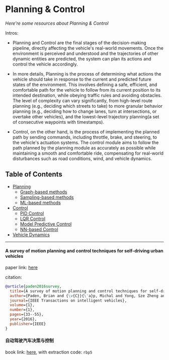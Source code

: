 # Planning & Control
*Here're some resources about Planning & Control*

Intros:
* Planning and Control are the final stages of the decision-making pipeline, directly affecting the vehicle's real-world movements. Once the environment is perceived and understood and the trajectories of other dynamic entities are predicted, the system can plan its actions and control the vehicle accordingly.

* In more details, Planning is the process of determining what actions the vehicle should take in response to the current and predicted future states of the environment. This involves defining a safe, efficient, and comfortable path for the vehicle to follow from its current position to its intended destination, while obeying traffic rules and avoiding obstacles. The level of complexity can vary significantly, from high-level route planning (e.g., deciding which streets to take) to more granular behavior planning (e.g., deciding how to change lanes, turn at intersections, or overtake other vehicles), and the lowest-level trajectory planning(a set of consecutive waypoints with timestamps).

* Control, on the other hand, is the process of implementing the planned path by sending commands, including throttle, brake, and steering, to the vehicle's actuation systems. The control module aims to follow the path planned by the planning module as accurately as possible while maintaining a smooth and comfortable ride, compensating for real-world disturbances such as road conditions, wind, and vehicle dynamics.


## Table of Contents
* [Planning](planning/README.md)
  * [Graph-based methods](planning/graph_based.md)
  * [Sampling-based methods](planning/sampling_based.md)
  * [ML-based methods](planning/ML_based.md)
* [Control](control/README.md)
  * [PID Control](control/PID.md)
  * [LQR Control](control/LQR.md)
  * [Model Predictive Control](control/MPC.md)
  * [NN-based Control](NN_based.md)
* [Vehicle Dynamics](vehicle_dynamics/README.md)

---

#### A survey of motion planning and control techniques for self-driving urban vehicles

paper link: [here](https://arxiv.org/pdf/1604.07446)

citation: 
```bibtex
@article{paden2016survey,
  title={A survey of motion planning and control techniques for self-driving urban vehicles},
  author={Paden, Brian and {\v{C}}{\'a}p, Michal and Yong, Sze Zheng and Yershov, Dmitry and Frazzoli, Emilio},
  journal={IEEE Transactions on intelligent vehicles},
  volume={1},
  number={1},
  pages={33--55},
  year={2016},
  publisher={IEEE}
}
```
    

#### 自动驾驶汽车决策与控制
book link: [here](https://pan.baidu.com/s/1NzGlsmQqV5hbloFI11QKDg), with extraction code: `rbp5`


